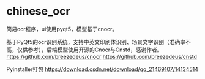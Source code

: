 # chinese_ocr
简易ocr程序，ui使用pyqt5，模型基于cnocr。

基于PyQt5的ocr识别系统，支持中英文印刷体识别、场景文字识别（准确率不高，仅供参考），后端模型使用开源的Cnocr与Cnstd，感谢作者。
https://github.com/breezedeus/cnocr    https://github.com/breezedeus/cnstd

Pyinstaller打包 https://download.csdn.net/download/qq_21469107/14134514

